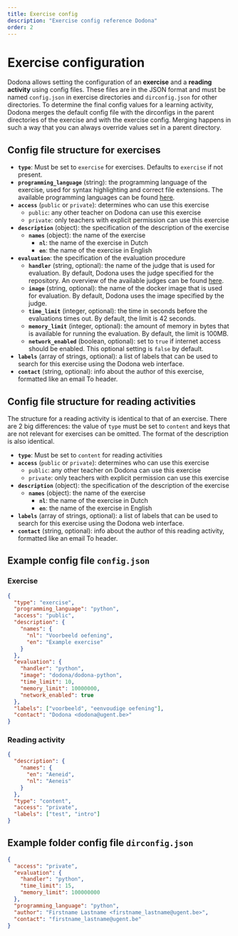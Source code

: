 ```yaml
---
title: Exercise config
description: "Exercise config reference Dodona"
order: 2
---
```


# Exercise configuration

Dodona allows setting the configuration of an **exercise** and a **reading activity** using config files. These files are in the JSON format and must be named `config.json` in exercise directories and `dirconfig.json` for other directories. To determine the final config values for a learning activity, Dodona merges the default config file with the dirconfigs in the parent directories of the exercise and with the exercise config. Merging happens in such a way that you can always override values set in a parent directory.

## Config file structure for exercises

- **`type`**: Must be set to `exercise` for exercises. Defaults to `exercise` if not present.
- **`programming_language`** (string): the programming language of the exercise, used for syntax highlighting and correct file extensions. The available programming languages can be found [here](https://dodona.be/en/programming_languages/).
- **`access`** (`public` or `private`): determines who can use this exercise
  - `public`: any other teacher on Dodona can use this exercise
  - `private`: only teachers with explicit permission can use this exercise
- **`description`** (object): the specification of the description of the exercise
  - **`names`** (object): the name of the exercise
    - **`nl`**: the name of the exercise in Dutch
    - **`en`**: the name of the exercise in English
- **`evaluation`**: the specification of the evaluation procedure
  - **`handler`** (string, optional): the name of the judge that is used for evaluation. By default, Dodona uses the judge specified for the repository. An overview of the available judges can be found [here](/en/references/judges).
  - **`image`** (string, optional): the name of the docker image that is used for evaluation. By default, Dodona uses the image specified by the judge.
  - **`time_limit`** (integer, optional): the time in seconds before the evaluations times out. By default, the limit is 42 seconds.
  - **`memory_limit`** (integer, optional): the amount of memory in bytes that is available for running the evaluation. By default, the limit is 100MB.
  - **`network_enabled`** (boolean, optional): set to `true` if internet access should be enabled. This optional setting is `false` by default.
- **`labels`** (array of strings, optional): a list of labels that can be used to search for this exercise using the Dodona web interface.
- **`contact`** (string, optional): info about the author of this exercise, formatted like an email To header.

## Config file structure for reading activities

The structure for a reading activity is identical to that of an exercise. There are 2 big differences: the value of `type` must be set to `content` and keys that are not relevant for exercises can be omitted. The format of the description is also identical.

- **`type`**: Must be set to `content` for reading activities
- **`access`** (`public` or `private`): determines who can use this exercise
  - `public`: any other teacher on Dodona can use this exercise
  - `private`: only teachers with explicit permission can use this exercise
- **`description`** (object): the specification of the description of the exercise
  - **`names`** (object): the name of the exercise
    - **`nl`**: the name of the exercise in Dutch
    - **`en`**: the name of the exercise in English
- **`labels`** (array of strings, optional): a list of labels that can be used to search for this exercise using the Dodona web interface.
- **`contact`** (string, optional): info about the author of this reading activity, formatted like an email To header.

## Example config file `config.json`

### Exercise

```json
{
  "type": "exercise",
  "programming_language": "python",
  "access": "public",
  "description": {
    "names": {
      "nl": "Voorbeeld oefening",
      "en": "Example exercise"
    }
  },
  "evaluation": {
    "handler": "python",
    "image": "dodona/dodona-python",
    "time_limit": 10,
    "memory_limit": 10000000,
    "network_enabled": true
  },
  "labels": ["voorbeeld", "eenvoudige oefening"],
  "contact": "Dodona <dodona@ugent.be>"
}
```

### Reading activity

```json
{
  "description": {
    "names": {
      "en": "Aeneid",
      "nl": "Aeneis"
    }
  },
  "type": "content",
  "access": "private",
  "labels": ["test", "intro"]
}
```

## Example folder config file `dirconfig.json`

```json
{
  "access": "private",
  "evaluation": {
    "handler": "python",
    "time_limit": 15,
    "memory_limit": 100000000
  },
  "programming_language": "python",
  "author": "Firstname Lastname <firstname_lastname@ugent.be>",
  "contact": "firstname_lastname@ugent.be"
}
```
